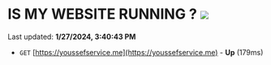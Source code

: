 # IS MY WEBSITE RUNNING ? [![](https://img.shields.io/static/v1?label=Sponsor&message=%E2%9D%A4&logo=GitHub&color=%23fe8e86)](https://github.com/sponsors/<username>)

Last updated: **1/27/2024, 3:40:43 PM**

- `GET` [https://youssefservice.me](https://youssefservice.me) - **Up** (179ms)
